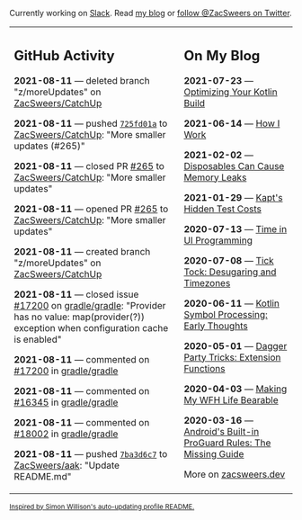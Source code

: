 Currently working on [Slack](https://slack.com/). Read [my blog](https://zacsweers.dev/) or [follow @ZacSweers on Twitter](https://twitter.com/ZacSweers).

<table><tr><td valign="top" width="60%">

## GitHub Activity
<!-- githubActivity starts -->
**2021-08-11** — deleted branch "z/moreUpdates" on [ZacSweers/CatchUp](https://api.github.com/repos/ZacSweers/CatchUp)

**2021-08-11** — pushed [`725fd01a`](https://github.com/ZacSweers/CatchUp/commit/725fd01a2957508bde3d9aff21a252e7bc20dbcb) to [ZacSweers/CatchUp](https://api.github.com/repos/ZacSweers/CatchUp): "More smaller updates (#265)"

**2021-08-11** — closed PR [#265](https://api.github.com/repos/ZacSweers/CatchUp/pulls/265) to [ZacSweers/CatchUp](https://api.github.com/repos/ZacSweers/CatchUp): "More smaller updates"

**2021-08-11** — opened PR [#265](https://api.github.com/repos/ZacSweers/CatchUp/pulls/265) to [ZacSweers/CatchUp](https://api.github.com/repos/ZacSweers/CatchUp): "More smaller updates"

**2021-08-11** — created branch "z/moreUpdates" on [ZacSweers/CatchUp](https://api.github.com/repos/ZacSweers/CatchUp)

**2021-08-11** — closed issue [#17200](https://api.github.com/repos/gradle/gradle/issues/17200) on [gradle/gradle](https://api.github.com/repos/gradle/gradle): "Provider has no value: map(provider(?)) exception when configuration cache is enabled"

**2021-08-11** — commented on [#17200](https://github.com/gradle/gradle/issues/17200#issuecomment-897080123) in [gradle/gradle](https://api.github.com/repos/gradle/gradle)

**2021-08-11** — commented on [#16345](https://github.com/gradle/gradle/issues/16345#issuecomment-897078135) in [gradle/gradle](https://api.github.com/repos/gradle/gradle)

**2021-08-11** — commented on [#18002](https://github.com/gradle/gradle/issues/18002#issuecomment-897076287) in [gradle/gradle](https://api.github.com/repos/gradle/gradle)

**2021-08-11** — pushed [`7ba3d6c7`](https://github.com/ZacSweers/aak/commit/7ba3d6c7b62c547864619e9a3d75e1f581bc26e5) to [ZacSweers/aak](https://api.github.com/repos/ZacSweers/aak): "Update README.md"
<!-- githubActivity ends -->
</td><td valign="top" width="40%">

## On My Blog
<!-- blog starts -->
**2021-07-23** — [Optimizing Your Kotlin Build](https://www.zacsweers.dev/optimizing-your-kotlin-build/)

**2021-06-14** — [How I Work](https://www.zacsweers.dev/how-i-work/)

**2021-02-02** — [Disposables Can Cause Memory Leaks](https://www.zacsweers.dev/disposables-can-cause-memory-leaks/)

**2021-01-29** — [Kapt's Hidden Test Costs](https://www.zacsweers.dev/kapts-hidden-test-costs/)

**2020-07-13** — [Time in UI Programming](https://www.zacsweers.dev/time-in-ui/)

**2020-07-08** — [Tick Tock: Desugaring and Timezones](https://www.zacsweers.dev/ticktock-desugaring-timezones/)

**2020-06-11** — [Kotlin Symbol Processing: Early Thoughts](https://www.zacsweers.dev/kotlin-symbol-processor-early-thoughts/)

**2020-05-01** — [Dagger Party Tricks: Extension Functions](https://www.zacsweers.dev/dagger-party-tricks-extension-functions/)

**2020-04-03** — [Making My WFH Life Bearable](https://www.zacsweers.dev/making-wfh-life-bearable/)

**2020-03-16** — [Android's Built-in ProGuard Rules: The Missing Guide](https://www.zacsweers.dev/android-proguard-rules/)
<!-- blog ends -->
More on [zacsweers.dev](https://zacsweers.dev/)
</td></tr></table>

<sub><a href="https://simonwillison.net/2020/Jul/10/self-updating-profile-readme/">Inspired by Simon Willison's auto-updating profile README.</a></sub>